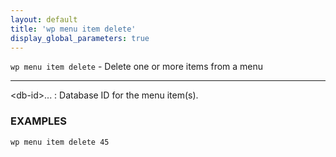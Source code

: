 ```yaml
---
layout: default
title: 'wp menu item delete'
display_global_parameters: true
---
```


`wp menu item delete` - Delete one or more items from a menu

<hr />

&lt;db-id&gt;...
: Database ID for the menu item(s).

### EXAMPLES

    wp menu item delete 45



